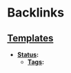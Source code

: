 
# Backlinks
## [Templates](<Templates.md>)
- **[Status](<Status.md>):**
    - **[Tags](<Tags.md>):**

